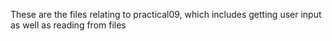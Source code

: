 These are the files relating to practical09, which includes getting user input as well as reading from files
